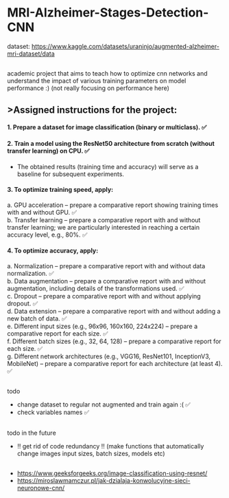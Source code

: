 # MRI-Alzheimer-Stages-Detection-CNN
dataset: https://www.kaggle.com/datasets/uraninjo/augmented-alzheimer-mri-dataset/data 
##
academic project that aims to teach how to optimize cnn networks and understand the impact of various training parameters on model performance :) (not really focusing on performance here)

## >Assigned instructions for the project:
#### 1. Prepare a dataset for image classification (binary or multiclass). ✅
#### 2. Train a model using the ResNet50 architecture from scratch (without transfer learning) on CPU. ✅
- The obtained results (training time and accuracy) will serve as a baseline for subsequent experiments. 
#### 3. To optimize training speed, apply:
a. GPU acceleration – prepare a comparative report showing training times with and without GPU. ✅\
b. Transfer learning – prepare a comparative report with and without transfer learning; we are particularly interested in reaching a certain accuracy level, e.g., 80%. ✅
#### 4. To optimize accuracy, apply: 
a. Normalization – prepare a comparative report with and without data normalization. ✅\
b. Data augmentation – prepare a comparative report with and without augmentation, including details of the transformations used. ✅\
c. Dropout – prepare a comparative report with and without applying dropout. ✅\
d. Data extension – prepare a comparative report with and without adding a new batch of data. ✅\
e. Different input sizes (e.g., 96x96, 160x160, 224x224) – prepare a comparative report for each size. ✅\
f. Different batch sizes (e.g., 32, 64, 128) – prepare a comparative report for each size. ✅\
g. Different network architectures (e.g., VGG16, ResNet101, InceptionV3, MobileNet) – prepare a comparative report for each architecture (at least 4). ✅

##
todo
- change dataset to regular not augmented and train again :( ✅
- check variables names ✅

##
todo in the future
- !! get rid of code redundancy !! (make functions that automatically change images input sizes, batch sizes, models etc)

## 
- https://www.geeksforgeeks.org/image-classification-using-resnet/ 
- https://miroslawmamczur.pl/jak-dzialaja-konwolucyjne-sieci-neuronowe-cnn/
